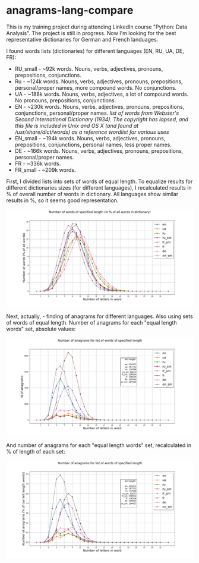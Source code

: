 # anagrams-lang-compare
This is my training project during attending LinkedIn course "Python: Data Analysis". The project is still in progress. Now I'm looking for the best representative dictionaries for German and French landuages.

I found words lists (dictionaries) for different languages (EN, RU, UA, DE, FR):

- RU_small - ~92k words. Nouns, verbs, adjectives, pronouns, prepositions, conjunctions.
- Ru      - ~124k words. Nouns, verbs, adjectives, pronouns, prepositions, personal/proper names, more compound words. No conjunctions.
- UA      - ~188k words. Nouns, verbs, adjectives, a lot of compound words. No pronouns, prepositions, conjunctions.
- EN      - ~230k words. Nouns, verbs, adjectives, pronouns, prepositions, conjunctions, personal/proper names.
_list of words from Webster's Second International Dictionary (1934). The copyright has lapsed, and this file is included in Unix and OS X (and found at /usr/share/dict/words) as a reference wordlist for various uses_
- EN_small - ~194k words. Nouns, verbs, adjectives, pronouns, prepositions, conjunctions, personal names, less proper names.
- DE      - ~166k words. Nouns, verbs, adjectives, pronouns, prepositions, personal/proper names.
- FR      - ~336k words.
- FR_small - ~209k words.

First, I divided lists into sets of words of equal length. To equalize results for different dictionaries sizes (for different languages), I recalculated results in % of overall number of words in dictionary. All languages show similar results in %, so it seems good representation.

![Output figure](https://github.com/andr-nau/anagrams-lang-compare/blob/master/words_percent.png "words in %")

Next, actually, - finding of anagrams for different languages. Also using sets of words of equal length. Number of anagrams for each "equal length words" set, absolute values:

![Output figure](https://github.com/andr-nau/anagrams-lang-compare/blob/master/anagrams.png "anagrams")

And number of anagrams for each "equal length words" set, recalculated in % of length of each set:

![Output figure](https://github.com/andr-nau/anagrams-lang-compare/blob/master/anagrams_percent.png "anagrams in %")

